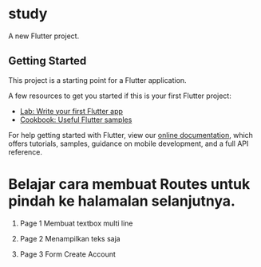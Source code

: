 # study

A new Flutter project.

## Getting Started

This project is a starting point for a Flutter application.

A few resources to get you started if this is your first Flutter project:

- [Lab: Write your first Flutter app](https://flutter.dev/docs/get-started/codelab)
- [Cookbook: Useful Flutter samples](https://flutter.dev/docs/cookbook)

For help getting started with Flutter, view our
[online documentation](https://flutter.dev/docs), which offers tutorials,
samples, guidance on mobile development, and a full API reference.

# Belajar cara membuat Routes untuk pindah ke halamalan selanjutnya.
1. Page 1 
  Membuat textbox multi line
  
2. Page 2 
  Menampilkan teks saja

3. Page 3 
  Form Create Account
  
